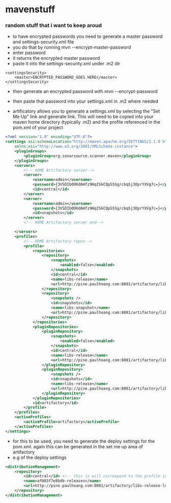 # mavenstuff

### random stuff that i want to keep aroud

- to have encrypted passwords you need to generate a master password and settings-security.xml file
- you do that by running mvn --encrypt-master-password
- enter password
- it returns the encrypted master password
- paste it into the settings-security.xml under .m2 dir
```
<settingsSecurity>
    <master>ENCRYPTED_PASSWORD_GOES HERE</master>
</settingsSecurity>
```

- then generate an encrypted password with mvn --encrypt-password
- then paste that password into your settings.xml in .m2 where needed

- artificatory allows you to generate a settings.xml by selecting the "Set Me Up" link and generate link. This will need to be copied into your maven home directory (typically .m2) and the profile referenced in the pom.xml of your project

```settings.xml
<?xml version="1.0" encoding="UTF-8"?>
<settings xsi:schemaLocation="http://maven.apache.org/SETTINGS/1.1.0 http://maven.apache.org/xsd/settings-1.1.0.xsd" xmlns="http://maven.apache.org/SETTINGS/1.1.0"
	xmlns:xsi="http://www.w3.org/2001/XMLSchema-instance">
	<pluginGroups>
		<pluginGroup>org.sonarsource.scanner.maven</pluginGroup>
	</pluginGroups>
	<servers>
		<!-- HOME Artifactory server-->
		<server>
			<username>admin</username>
			<password>{3VSDIbOOKdAHfz9HqISkCQpSSSg/cbqSj3OprYXVg7c=}</password>
			<id>central</id>
		</server>
		<server>
			<username>admin</username>
			<password>{3VSDIbOOKdAHfz9HqISkCQpSSSg/cbqSj3OprYXVg7c=}</password>
			<id>snapshots</id>
		</server>
		<!-- HOME Artifactory server end-->

	</servers>
	<profiles>
		<!-- HOME Artifactory repos-->
		<profile>
			<repositories>
				<repository>
					<snapshots>
						<enabled>false</enabled>
					</snapshots>
					<id>central</id>
					<name>libs-release</name>
					<url>http://pine.paulhoang.com:8081/artifactory/libs-release</url>
				</repository>
				<repository>
					<snapshots />
					<id>snapshots</id>
					<name>libs-snapshot</name>
					<url>http://pine.paulhoang.com:8081/artifactory/libs-snapshot</url>
				</repository>
			</repositories>
			<pluginRepositories>
				<pluginRepository>
					<snapshots>
						<enabled>false</enabled>
					</snapshots>
					<id>central</id>
					<name>libs-release</name>
					<url>http://pine.paulhoang.com:8081/artifactory/libs-release</url>
				</pluginRepository>
				<pluginRepository>
					<snapshots />
					<id>snapshots</id>
					<name>libs-release</name>
					<url>http://pine.paulhoang.com:8081/artifactory/libs-release</url>
				</pluginRepository>
			</pluginRepositories>
			<id>artifactory</id>
		</profile>
	</profiles>
	<activeProfiles>
		<activeProfile>artifactory</activeProfile>
	</activeProfiles>
</settings>


```

- for this to be used, you need to generate the deploy settings for the pom.xml. again this can be generated in the set me up area of artifactory
- e.g of the deploy settings

``` pom.xml
<distributionManagement>
    <repository>
        <id>central</id> <!-- this is will correspond to the profile ids in the settings.xml -->
        <name>af083f7e8bdb-releases</name>
        <url>http://pine.paulhoang.com:8081/artifactory/libs-release-local</url>
    </repository>
</distributionManagement>
```
